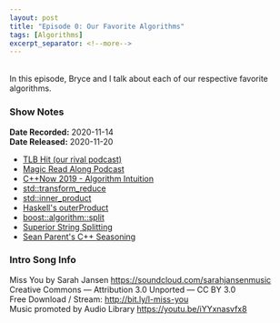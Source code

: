 ```yaml
---
layout: post
title: "Episode 0: Our Favorite Algorithms"
tags: [Algorithms]
excerpt_separator: <!--more-->
---
```


<div id='buzzsprout-small-player-1501960'></div><script type='text/javascript' charset='utf-8' src='https://www.buzzsprout.com/1501960.js?container_id=buzzsprout-small-player-1501960&player=small'></script>

<br>In this episode, Bryce and I talk about each of our respective favorite algorithms.

<!--more-->

### Show Notes

**Date Recorded:** 2020-11-14 <br>
**Date Released:** 2020-11-20

* [TLB Hit (our rival podcast)](https://tlbh.it/)
* [Magic Read Along Podcast](http://www.magicreadalong.com/)
* [C++Now 2019 - Algorithm Intuition](https://youtu.be/48gV1SNm3WA)
* [std::transform_reduce](https://en.cppreference.com/w/cpp/algorithm/transform_reduce)
* [std::inner_product](https://en.cppreference.com/w/cpp/algorithm/inner_product)
* [Haskell's outerProduct](https://hackage.haskell.org/package/utility-ht-0.0.15/docs/Data-List-HT.html#v:outerProduct)
* [boost::algorithm::split](https://www.boost.org/doc/libs/1_74_0/doc/html/boost/algorithm/split.html)
* [Superior String Splitting](http://www.open-std.org/jtc1/sc22/wg21/docs/papers/2020/p2210r0.html)
* [Sean Parent's C++ Seasoning](https://youtu.be/W2tWOdzgXHA)

### Intro Song Info

Miss You by Sarah Jansen https://soundcloud.com/sarahjansenmusic<br>
Creative Commons — Attribution 3.0 Unported — CC BY 3.0<br>
Free Download / Stream: http://bit.ly/l-miss-you<br>
Music promoted by Audio Library https://youtu.be/iYYxnasvfx8<br>
